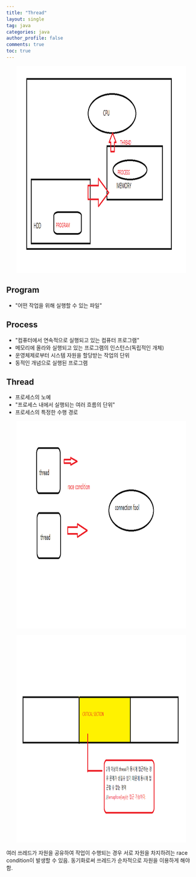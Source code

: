 ```yaml
---
title: "Thread"
layout: single
tag: java
categories: java
author_profile: false
comments: true
toc: true
---
```

<p style = "text-align:center"><img src="/assets/images/thread.png" width ="450" height = "550"></p>

## Program
- "어떤 작업을 위해 실행할 수 있는 파일"

## Process
- "컴퓨터에서 연속적으로 실행되고 있는 컴퓨터 프로그램"
- 메모리에 올라와 실행되고 있는 프로그램의 인스턴스(독립적인 개체)
- 운영체제로부터 시스템 자원을 할당받는 작업의 단위
- 동적인 개념으로 실행된 프로그램
## Thread
- 프로세스의 노예
- "프로세스 내에서 실행되는 여러 흐름의 단위"
- 프로세스의 특정한 수행 경로
<p style = "text-align:center"><img src="/assets/images/raceCondition.png" width ="450" height = "550"></p>
<p style = "text-align:center"><img src="/assets/images/criticalSection.png" width ="450" height = "550"></p>
여러 쓰레드가 자원을 공유하여 작업이 수행되는 경우 서로 자원을 차지하려는 race condition이
발생할 수 있음. 동기화로써 쓰레드가 순차적으로 자원을 이용하게 해야함.